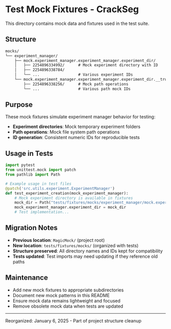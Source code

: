 # Test Mock Fixtures - CrackSeg

This directory contains mock data and fixtures used in the test suite.

## Structure

```txt
mocks/
└── experiment_manager/
    ├── mock.experiment_manager.experiment_manager.experiment_dir/
    │   ├── 2254896334992/      # Mock experiment directory with ID
    │   ├── 2254896338784/
    │   └── ...                 # Various experiment IDs
    └── mock.experiment_manager.experiment_manager.experiment_dir.__truediv__()/
        ├── 2254896338256/      # Mock path operations
        └── ...                 # Various path mock IDs
```

## Purpose

These mock fixtures simulate experiment manager behavior for testing:

- **Experiment directories**: Mock temporary experiment folders
- **Path operations**: Mock file system path operations
- **ID generation**: Consistent numeric IDs for reproducible tests

## Usage in Tests

```python
import pytest
from unittest.mock import patch
from pathlib import Path

# Example usage in test files
@patch('src.utils.experiment.ExperimentManager')
def test_experiment_creation(mock_experiment_manager):
    # Mock experiment directory is available in fixtures
    mock_dir = Path("tests/fixtures/mocks/experiment_manager/mock.experiment_manager.experiment_manager.experiment_dir/2254896334992")
    mock_experiment_manager.experiment_dir = mock_dir
    # Test implementation...
```

## Migration Notes

- **Previous location**: `MagicMock/` (project root)
- **New location**: `tests/fixtures/mocks/` (organized with tests)
- **Structure preserved**: All directory names and IDs kept for compatibility
- **Tests updated**: Test imports may need updating if they reference old paths

## Maintenance

- Add new mock fixtures to appropriate subdirectories
- Document new mock patterns in this README
- Ensure mock data remains lightweight and focused
- Remove obsolete mock data when tests are updated

---

Reorganized: January 6, 2025 - Part of project structure cleanup
